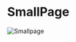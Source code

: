 # SmallPage

![Smallpage](https://user-images.githubusercontent.com/25165141/84548677-7f937280-ad06-11ea-9a65-00fc9955b52c.gif)
